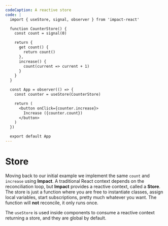```yaml
---
codeCaption: A reactive store
code: |
  import { useStore, signal, observer } from 'impact-react'

  function CounterStore() {
    const count = signal(0)

    return {
      get count() {
        return count()
      },
      increase() {
        count(current => current + 1)
      }
    }
  }

  const App = observer(() => {
    const counter = useStore(CounterStore)

    return (
      <button onClick={counter.increase}>
        Increase ({counter.count})
      </button>
    )
  })

  export default App
---
```


# Store

<ClientOnly>
  <Playground />
</ClientOnly>

Moving back to our initial example we implement the same `count` and `increase` using **Impact**. A traditional React context depends on the reconciliation loop, but **Impact** provides a reactive context, called a **Store**. The store is just a function where you are free to instantiate classes, assign local variables, start subscriptions, pretty much whatever you want. The function will **not** reconcile, it only runs once.

The `useStore` is used inside components to consume a reactive context returning a store, and they are global by default.
